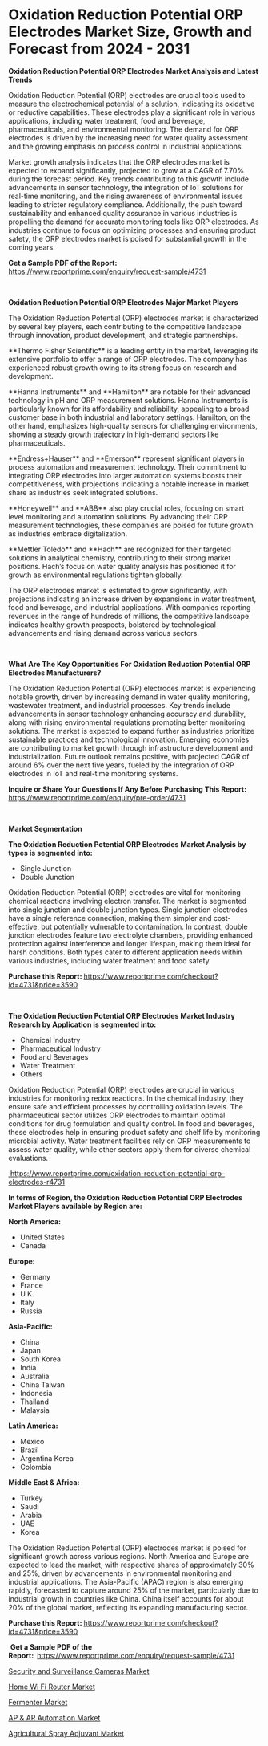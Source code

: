 <p><h1>Oxidation Reduction Potential ORP Electrodes Market Size, Growth and Forecast from 2024 - 2031</h1></p><p><strong>Oxidation Reduction Potential ORP Electrodes Market Analysis and Latest Trends</strong></p>
<p><p>Oxidation Reduction Potential (ORP) electrodes are crucial tools used to measure the electrochemical potential of a solution, indicating its oxidative or reductive capabilities. These electrodes play a significant role in various applications, including water treatment, food and beverage, pharmaceuticals, and environmental monitoring. The demand for ORP electrodes is driven by the increasing need for water quality assessment and the growing emphasis on process control in industrial applications.</p><p>Market growth analysis indicates that the ORP electrodes market is expected to expand significantly, projected to grow at a CAGR of 7.70% during the forecast period. Key trends contributing to this growth include advancements in sensor technology, the integration of IoT solutions for real-time monitoring, and the rising awareness of environmental issues leading to stricter regulatory compliance. Additionally, the push toward sustainability and enhanced quality assurance in various industries is propelling the demand for accurate monitoring tools like ORP electrodes. As industries continue to focus on optimizing processes and ensuring product safety, the ORP electrodes market is poised for substantial growth in the coming years.</p></p>
<p><strong>Get a Sample PDF of the Report:&nbsp;</strong> <a href="https://www.reportprime.com/enquiry/request-sample/4731?utm_campaign=33&utm_medium=2&utm_source=Github&utm_content=ia&utm_term=27112024&utm_id=oxidation-reduction-potential-orp-electrodes">https://www.reportprime.com/enquiry/request-sample/4731</a></p>
<p>&nbsp;</p>
<p><strong>Oxidation Reduction Potential ORP Electrodes Major Market Players</strong></p>
<p><p>The Oxidation Reduction Potential (ORP) electrodes market is characterized by several key players, each contributing to the competitive landscape through innovation, product development, and strategic partnerships. </p><p>**Thermo Fisher Scientific** is a leading entity in the market, leveraging its extensive portfolio to offer a range of ORP electrodes. The company has experienced robust growth owing to its strong focus on research and development.</p><p>**Hanna Instruments** and **Hamilton** are notable for their advanced technology in pH and ORP measurement solutions. Hanna Instruments is particularly known for its affordability and reliability, appealing to a broad customer base in both industrial and laboratory settings. Hamilton, on the other hand, emphasizes high-quality sensors for challenging environments, showing a steady growth trajectory in high-demand sectors like pharmaceuticals.</p><p>**Endress+Hauser** and **Emerson** represent significant players in process automation and measurement technology. Their commitment to integrating ORP electrodes into larger automation systems boosts their competitiveness, with projections indicating a notable increase in market share as industries seek integrated solutions.</p><p>**Honeywell** and **ABB** also play crucial roles, focusing on smart level monitoring and automation solutions. By advancing their ORP measurement technologies, these companies are poised for future growth as industries embrace digitalization.</p><p>**Mettler Toledo** and **Hach** are recognized for their targeted solutions in analytical chemistry, contributing to their strong market positions. Hach’s focus on water quality analysis has positioned it for growth as environmental regulations tighten globally.</p><p>The ORP electrodes market is estimated to grow significantly, with projections indicating an increase driven by expansions in water treatment, food and beverage, and industrial applications. With companies reporting revenues in the range of hundreds of millions, the competitive landscape indicates healthy growth prospects, bolstered by technological advancements and rising demand across various sectors.</p></p>
<p>&nbsp;</p>
<p><strong>What Are The Key Opportunities For Oxidation Reduction Potential ORP Electrodes Manufacturers?</strong></p>
<p><p>The Oxidation Reduction Potential (ORP) electrodes market is experiencing notable growth, driven by increasing demand in water quality monitoring, wastewater treatment, and industrial processes. Key trends include advancements in sensor technology enhancing accuracy and durability, along with rising environmental regulations prompting better monitoring solutions. The market is expected to expand further as industries prioritize sustainable practices and technological innovation. Emerging economies are contributing to market growth through infrastructure development and industrialization. Future outlook remains positive, with projected CAGR of around 6% over the next five years, fueled by the integration of ORP electrodes in IoT and real-time monitoring systems.</p></p>
<p><strong>Inquire or Share Your Questions If Any Before Purchasing This Report:</strong> <a href="https://www.reportprime.com/enquiry/pre-order/4731?utm_campaign=33&utm_medium=2&utm_source=Github&utm_content=ia&utm_term=27112024&utm_id=oxidation-reduction-potential-orp-electrodes">https://www.reportprime.com/enquiry/pre-order/4731</a></p>
<p>&nbsp;</p>
<p><strong>Market Segmentation</strong></p>
<p><strong>The Oxidation Reduction Potential ORP Electrodes Market Analysis by types is segmented into:</strong></p>
<p><ul><li>Single Junction</li><li>Double Junction</li></ul></p>
<p><p>Oxidation Reduction Potential (ORP) electrodes are vital for monitoring chemical reactions involving electron transfer. The market is segmented into single junction and double junction types. Single junction electrodes have a single reference connection, making them simpler and cost-effective, but potentially vulnerable to contamination. In contrast, double junction electrodes feature two electrolyte chambers, providing enhanced protection against interference and longer lifespan, making them ideal for harsh conditions. Both types cater to different application needs within various industries, including water treatment and food safety.</p></p>
<p><strong>Purchase this Report:&nbsp;</strong><a href="https://www.reportprime.com/checkout?id=4731&price=3590&utm_campaign=33&utm_medium=2&utm_source=Github&utm_content=ia&utm_term=27112024&utm_id=oxidation-reduction-potential-orp-electrodes">https://www.reportprime.com/checkout?id=4731&price=3590</a></p>
<p>&nbsp;</p>
<p><strong>The Oxidation Reduction Potential ORP Electrodes Market Industry Research by Application is segmented into:</strong></p>
<p><ul><li>Chemical Industry</li><li>Pharmaceutical Industry</li><li>Food and Beverages</li><li>Water Treatment</li><li>Others</li></ul></p>
<p><p>Oxidation Reduction Potential (ORP) electrodes are crucial in various industries for monitoring redox reactions. In the chemical industry, they ensure safe and efficient processes by controlling oxidation levels. The pharmaceutical sector utilizes ORP electrodes to maintain optimal conditions for drug formulation and quality control. In food and beverages, these electrodes help in ensuring product safety and shelf life by monitoring microbial activity. Water treatment facilities rely on ORP measurements to assess water quality, while other sectors apply them for diverse chemical evaluations.</p></p>
<p><a href="https://www.reportprime.com/oxidation-reduction-potential-orp-electrodes-r4731?utm_campaign=33&utm_medium=2&utm_source=Github&utm_content=ia&utm_term=27112024&utm_id=oxidation-reduction-potential-orp-electrodes">&nbsp;https://www.reportprime.com/oxidation-reduction-potential-orp-electrodes-r4731</a></p>
<p><strong>In terms of Region, the Oxidation Reduction Potential ORP Electrodes Market Players available by Region are:</strong></p>
<p>
    <p> <strong> North America: </strong>
        <ul>
            <li>United States</li>
            <li>Canada</li>
        </ul>
        </p> 
    <p> <strong> Europe: </strong>
        <ul>
            <li>Germany</li>
            <li>France</li>
            <li>U.K.</li>
            <li>Italy</li>
            <li>Russia</li>
        </ul>
        </p> 
    <p> <strong> Asia-Pacific: </strong>
        <ul>
            <li>China</li>
            <li>Japan</li>
            <li>South Korea</li>
            <li>India</li>
            <li>Australia</li>
            <li>China Taiwan</li>
            <li>Indonesia</li>
            <li>Thailand</li>
            <li>Malaysia</li>
        </ul>
        </p> 
    <p> <strong> Latin America: </strong>
        <ul>
            <li>Mexico</li>
            <li>Brazil</li>
            <li>Argentina Korea</li>
            <li>Colombia</li>
        </ul>
        </p> 
    <p> <strong> Middle East & Africa: </strong>
        <ul>
            <li>Turkey</li>
            <li>Saudi</li>
            <li>Arabia</li>
            <li>UAE</li>
            <li>Korea</li>
        </ul>
    </p>
    </p>
<p><p>The Oxidation Reduction Potential (ORP) electrodes market is poised for significant growth across various regions. North America and Europe are expected to lead the market, with respective shares of approximately 30% and 25%, driven by advancements in environmental monitoring and industrial applications. The Asia-Pacific (APAC) region is also emerging rapidly, forecasted to capture around 25% of the market, particularly due to industrial growth in countries like China. China itself accounts for about 20% of the global market, reflecting its expanding manufacturing sector.</p></p>
<p><strong>Purchase this Report: </strong><a href="https://www.reportprime.com/checkout?id=4731&price=3590&utm_campaign=33&utm_medium=2&utm_source=Github&utm_content=ia&utm_term=27112024&utm_id=oxidation-reduction-potential-orp-electrodes">https://www.reportprime.com/checkout?id=4731&price=3590</a></p>
<p>&nbsp;<strong>Get a Sample PDF of the Report:&nbsp;&nbsp;</strong><a href="https://www.reportprime.com/enquiry/request-sample/4731?utm_campaign=33&utm_medium=2&utm_source=Github&utm_content=ia&utm_term=27112024&utm_id=oxidation-reduction-potential-orp-electrodes">https://www.reportprime.com/enquiry/request-sample/4731</a></p>
<p><strong></strong></p>
<p><p><a href="https://github.com/antonioc6hal/Market-Research-Report-List-1/blob/main/security-and-surveillance-cameras-market.md?utm_campaign=33&utm_medium=2&utm_source=Github&utm_content=ia&utm_term=27112024&utm_id=oxidation-reduction-potential-orp-electrodes">Security and Surveillance Cameras Market</a></p><p><a href="https://github.com/hammelximalschid/Market-Research-Report-List-1/blob/main/home-wi-fi-router-market.md?utm_campaign=33&utm_medium=2&utm_source=Github&utm_content=ia&utm_term=27112024&utm_id=oxidation-reduction-potential-orp-electrodes">Home Wi Fi Router Market</a></p><p><a href="https://www.linkedin.com/pulse/latest-fermenter-market-report-size-share-revenue-analysis-3k18f?utm_campaign=33&utm_medium=2&utm_source=Github&utm_content=ia&utm_term=27112024&utm_id=oxidation-reduction-potential-orp-electrodes">Fermenter Market</a></p><p><a href="https://issuu.com/reportprime-2/docs/ap-ar-automation-market-size-2030.p_31fdd2a0ab00f5?utm_campaign=33&utm_medium=2&utm_source=Github&utm_content=ia&utm_term=27112024&utm_id=oxidation-reduction-potential-orp-electrodes">AP & AR Automation Market</a></p><p><a href="https://www.linkedin.com/pulse/aligning-strategies-growth-agricultural-spray-adjuvant-tot3f?utm_campaign=33&utm_medium=2&utm_source=Github&utm_content=ia&utm_term=27112024&utm_id=oxidation-reduction-potential-orp-electrodes">Agricultural Spray Adjuvant Market</a></p></p>